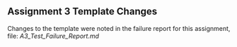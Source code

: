 ## Assignment 3 Template Changes

Changes to the template were noted in the failure report for this assignment, file: *A3_Test_Failure_Report.md*